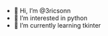- 👋 Hi, I’m @3ricsonn
- 👀 I’m interested in python
- 🌱 I’m currently learning tkinter
<!--- 💞️ I’m looking to collaborate on ...
- 📫 How to reach me ...--->

<!---
3ricsonn/3ricsonn is a ✨ special ✨ repository because its `README.md` (this file) appears on your GitHub profile.
You can click the Preview link to take a look at your changes.
--->

